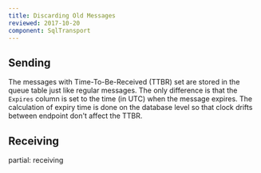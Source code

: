 ```yaml
---
title: Discarding Old Messages
reviewed: 2017-10-20
component: SqlTransport
---
```


## Sending

The messages with Time-To-Be-Received (TTBR) set are stored in the queue table just like regular messages. The only difference is that the `Expires` column is set to the time (in UTC) when the message expires. The calculation of expiry time is done on the database level so that clock drifts between endpoint don't affect the TTBR.

## Receiving

partial: receiving